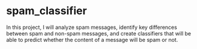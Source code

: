 # spam_classifier
In this project, I will analyze spam messages, identify key differences between spam and non-spam messages, and create classifiers that will be able to predict whether the content of a message will be spam or not. 
